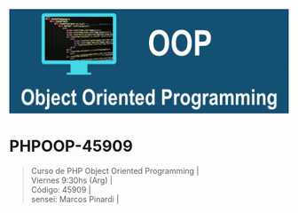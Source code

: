 <img src="https://raw.githubusercontent.com/exegeses/PHPOOP-45909/main/oop.png">

# PHPOOP-45909

> Curso de PHP Object Oriented Programming |  
> Viernes 9:30hs (Arg) |  
> Código: 45909 |  
> sensei: Marcos Pinardi | 


